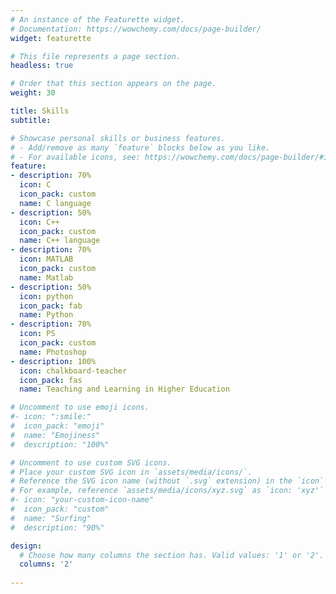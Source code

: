 ```yaml
---
# An instance of the Featurette widget.
# Documentation: https://wowchemy.com/docs/page-builder/
widget: featurette

# This file represents a page section.
headless: true

# Order that this section appears on the page.
weight: 30

title: Skills
subtitle:

# Showcase personal skills or business features.
# - Add/remove as many `feature` blocks below as you like.
# - For available icons, see: https://wowchemy.com/docs/page-builder/#icons
feature:
- description: 70%
  icon: C
  icon_pack: custom
  name: C language
- description: 50%
  icon: C++
  icon_pack: custom
  name: C++ language
- description: 70%
  icon: MATLAB
  icon_pack: custom
  name: Matlab
- description: 50%
  icon: python
  icon_pack: fab
  name: Python
- description: 70%
  icon: PS
  icon_pack: custom
  name: Photoshop
- description: 100%
  icon: chalkboard-teacher
  icon_pack: fas
  name: Teaching and Learning in Higher Education

# Uncomment to use emoji icons.
#- icon: ":smile:"
#  icon_pack: "emoji"
#  name: "Emojiness"
#  description: "100%"  

# Uncomment to use custom SVG icons.
# Place your custom SVG icon in `assets/media/icons/`.
# Reference the SVG icon name (without `.svg` extension) in the `icon` field.
# For example, reference `assets/media/icons/xyz.svg` as `icon: 'xyz'`
#- icon: "your-custom-icon-name"
#  icon_pack: "custom"
#  name: "Surfing"
#  description: "90%"

design:
  # Choose how many columns the section has. Valid values: '1' or '2'.
  columns: '2'
  
---
```

